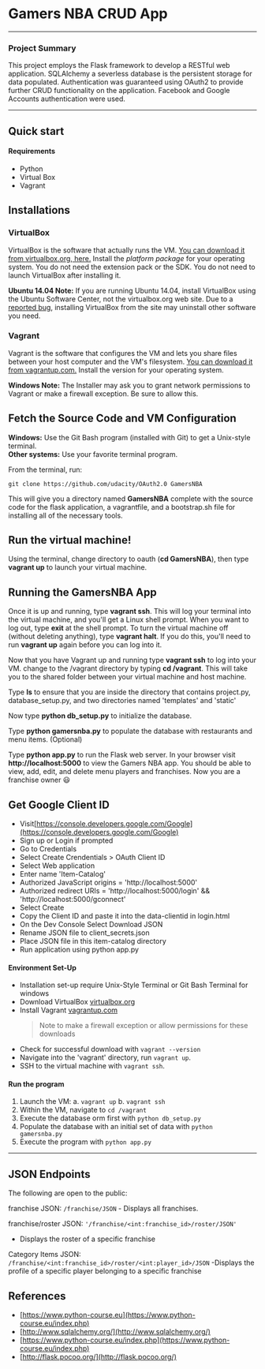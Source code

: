 # Gamers NBA CRUD App

---

### Project Summary
This project employs the Flask framework to develop a RESTful web application. SQLAlchemy a severless database is the persistent storage for data populated.
Authentication was guaranteed using OAuth2 to provide further CRUD functionality on the application. Facebook and Google Accounts authentication were used.


---

## Quick start
#### Requirements
- Python
- Virtual Box
- Vagrant

## Installations
### VirtualBox

VirtualBox is the software that actually runs the VM. [You can download it from virtualbox.org, here.](https://www.virtualbox.org/wiki/Downloads)  Install the *platform package* for your operating system.  You do not need the extension pack or the SDK. You do not need to launch VirtualBox after installing it.

**Ubuntu 14.04 Note:** If you are running Ubuntu 14.04, install VirtualBox using the Ubuntu Software Center, not the virtualbox.org web site. Due to a [reported bug](http://ubuntuforums.org/showthread.php?t=2227131), installing VirtualBox from the site may uninstall other software you need.

### Vagrant

Vagrant is the software that configures the VM and lets you share files between your host computer and the VM's filesystem.  [You can download it from vagrantup.com.](https://www.vagrantup.com/downloads) Install the version for your operating system.

**Windows Note:** The Installer may ask you to grant network permissions to Vagrant or make a firewall exception. Be sure to allow this.

## Fetch the Source Code and VM Configuration

**Windows:** Use the Git Bash program (installed with Git) to get a Unix-style terminal.  
**Other systems:** Use your favorite terminal program.

From the terminal, run:

    git clone https://github.com/udacity/OAuth2.0 GamersNBA

This will give you a directory named **GamersNBA** complete with the source code for the flask application, a vagrantfile, and a bootstrap.sh file for installing all of the necessary tools. 

## Run the virtual machine!

Using the terminal, change directory to oauth (**cd GamersNBA**), then type **vagrant up** to launch your virtual machine.

## Running the GamersNBA App
Once it is up and running, type **vagrant ssh**. This will log your terminal into the virtual machine, and you'll get a Linux shell prompt. When you want to log out, type **exit** at the shell prompt.  To turn the virtual machine off (without deleting anything), type **vagrant halt**. If you do this, you'll need to run **vagrant up** again before you can log into it.


Now that you have Vagrant up and running type **vagrant ssh** to log into your VM.  change to the /vagrant directory by typing **cd /vagrant**. This will take you to the shared folder between your virtual machine and host machine.

Type **ls** to ensure that you are inside the directory that contains project.py, database_setup.py, and two directories named 'templates' and 'static'

Now type **python db_setup.py** to initialize the database.

Type **python gamersnba.py** to populate the database with restaurants and menu items. (Optional)

Type **python app.py** to run the Flask web server. In your browser visit **http://localhost:5000** to view the Gamers NBA app.  You should be able to view, add, edit, and delete menu players and franchises. Now you are a franchise owner :smiley:


## Get Google Client ID
- Visit[https://console.developers.google.com/Google](https://console.developers.google.com/Google)
- Sign up or Login if prompted
- Go to Credentials
- Select Create Crendentials > OAuth Client ID
- Select Web application
- Enter name 'Item-Catalog'
- Authorized JavaScript origins = 'http://localhost:5000'
- Authorized redirect URIs = 'http://localhost:5000/login' && 'http://localhost:5000/gconnect'
- Select Create
- Copy the Client ID and paste it into the data-clientid in login.html
- On the Dev Console Select Download JSON
- Rename JSON file to client_secrets.json
- Place JSON file in this item-catalog directory
- Run application using python app.py

#### Environment Set-Up
- Installation set-up require Unix-Style Terminal or Git Bash Terminal for windows
- Download VirtualBox [virtualbox.org](here)
- Install Vagrant [vagrantup.com](here)
    > Note to make a firewall exception or allow permissions for these downloads
- Check for successful download with `vagrant --version`
- Navigate into the 'vagrant' directory, run ```vagrant up```.
- SSH to the virtual machine with ```vagrant ssh```.

#### Run the program
1. Launch the VM:
    a. `vagrant up`
    b. `vagrant ssh`
2. Within the VM, navigate to `cd /vagrant`
3. Execute the database orm first with `python db_setup.py`
4. Populate the database with an initial set of data with `python gamersnba.py`
5. Execute the program with `python app.py`

---


## JSON Endpoints
 The following are open to the public:

franchise JSON: `/franchise/JSON`
    - Displays all franchises.

franchise/roster JSON: `'/franchise/<int:franchise_id>/roster/JSON'`
   - Displays the roster of a specific franchise

 Category Items JSON: `/franchise/<int:franchise_id>/roster/<int:player_id>/JSON`
   -Displays the profile of a specific player belonging to a specific franchise


## References
- [https://www.python-course.eu](https://www.python-course.eu/index.php)
- [http://www.sqlalchemy.org/](http://www.sqlalchemy.org/)
- [https://www.python-course.eu/index.php](https://www.python-course.eu/index.php)
- [http://flask.pocoo.org/](http://flask.pocoo.org/)

